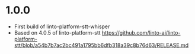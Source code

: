 # 1.0.0
- First build of linto-platform-stt-whisper
- Based on 4.0.5 of linto-platform-stt https://github.com/linto-ai/linto-platform-stt/blob/a54b7b7ac2bc491a1795bb6dfb318a39c8b76d63/RELEASE.md
